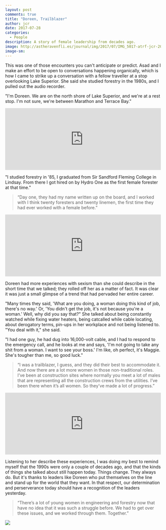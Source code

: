 ```yaml
---
layout: post
comments: true
title: "Doreen, Trailblazer"
author: jcr
date: 2017-07-28
categories:
  - People
description: A story of female leadership from decades ago.
image: http://astheravenfli.es/journal/img/2017/07/IMG_5017-atrf-jcr-2000-web.jpg
image-sm:
--- 
```


This was one of those encounters you can't anticipate or predict. Asad and I make an effort to be open to conversations happening organically, which is how I came to strike up a conversation with a fellow traveller at a stop overlooking Lake Superior. She said she studied forestry in the 1980s, and I pulled out the audio recorder.

"I'm Doreen. We are on the north shore of Lake Superior, and we're at a rest stop. I'm not sure, we're between Marathon and Terrace Bay."

<iframe width="100%" height="200" scrolling="no" frameborder="no" src="https://w.soundcloud.com/player/?url=https%3A//api.soundcloud.com/tracks/335266099&amp;auto_play=false&amp;hide_related=false&amp;show_comments=true&amp;show_user=true&amp;show_reposts=false&amp;visual=true"></iframe>

"I studied forestry in '85, I graduated from Sir Sandford Fleming College in Lindsay. From there I got hired on by Hydro One as the first female forester at that time."

<blockquote>&ldquo;Day one, they had my name written up on the board, and I worked with I think twenty foresters and twenty linemen, the first time they had ever worked with a female before.&rdquo;</blockquote>

<iframe width="100%" height="200" scrolling="no" frameborder="no" src="https://w.soundcloud.com/player/?url=https%3A//api.soundcloud.com/tracks/335266103&amp;auto_play=false&amp;hide_related=false&amp;show_comments=true&amp;show_user=true&amp;show_reposts=false&amp;visual=true"></iframe>

Doreen had more experiences with sexism than she could describe in the short time that we talked; they rolled off her as a matter of fact. It was clear it was just a small glimpse of a trend that had pervaded her entire career.

"Many times they said, 'What are you doing, a woman doing this kind of job, there's no way.' Or, 'You didn't get the job, it's not because you're a woman.' Well, why did you say that?" She talked about being constantly watched while fixing water heaters, being catcalled while cable locating, about derogatory terms, pin-ups in her workplace and not being listened to. "You deal with it," she said.

"I had one guy, he had dug into 16,000-volt cable, and I had to respond to the emergency call, and he looks at me and says, 'I'm not going to take any shit from a woman. I want to see your boss.' I'm like, oh perfect, it's Maggie. She's tougher than me, so good luck."

<blockquote>&ldquo;I was a trailblazer, I guess, and they did their best to accommodate it. And now there are a lot more women in those non-traditional roles. I&rsquo;ve been at construction sites where normally you meet a lot of males that are representing all the construction crews from the utilities. I&rsquo;ve been there when it&rsquo;s all women. So they&rsquo;ve made a lot of progress.&rdquo;</blockquote>

<iframe width="100%" height="200" scrolling="no" frameborder="no" src="https://w.soundcloud.com/player/?url=https%3A//api.soundcloud.com/tracks/335266107&amp;auto_play=false&amp;hide_related=false&amp;show_comments=true&amp;show_user=true&amp;show_reposts=false&amp;visual=true"></iframe>

Listening to her describe these experiences, I was doing my best to remind myself that the 1990s were only a couple of decades ago, and that the kinds of things she talked about still happen today. Things change. They always do. But it's thanks to leaders like Doreen who put themselves on the line and stand up for the world that they want. In that respect, our determination and perserverance today should have a recognition of the leaders yesterday.

<blockquote>&ldquo;There&rsquo;s a lot of young women in engineering and forestry now that have no idea that it was such a struggle before. We had to get over these issues, and we worked through them. Together.&rdquo;</blockquote>

<img src="http://astheravenfli.es/journal/img/2017/07/IMG_5023-atrf-jcr-2000-web.jpg">
